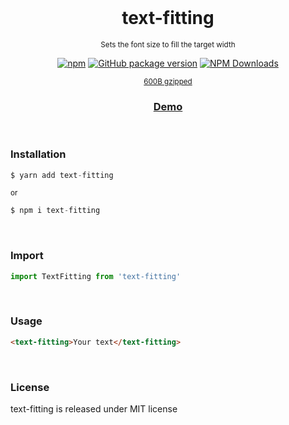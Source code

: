 <div align="center">
<br>

<h1>text-fitting</h1>

<p><sup>Sets the font size to fill the target width</sup></p>

[![npm](https://img.shields.io/npm/v/text-fitting.svg?colorB=brightgreen)](https://www.npmjs.com/package/text-fitting)
[![GitHub package version](https://img.shields.io/github/package-json/v/ux-ui-pro/text-fitting.svg)](https://github.com/ux-ui-pro/text-fitting)
[![NPM Downloads](https://img.shields.io/npm/dm/text-fitting.svg?style=flat)](https://www.npmjs.org/package/text-fitting)

<p><sup><a href="https://bundlephobia.com/package/text-fitting">600B gzipped</a></sup></p>
<h3><a href="https://codepen.io/ux-ui/pen/GRYeOgL">Demo</a></h3>

</div>
<br>

### Installation
```javascript
$ yarn add text-fitting
```
<sup>or</sup>
```javascript
$ npm i text-fitting
```
<br>

### Import
```javascript
import TextFitting from 'text-fitting'
```
<br>

### Usage
```HTML
<text-fitting>Your text</text-fitting>
```
<br>

### License
text-fitting is released under MIT license